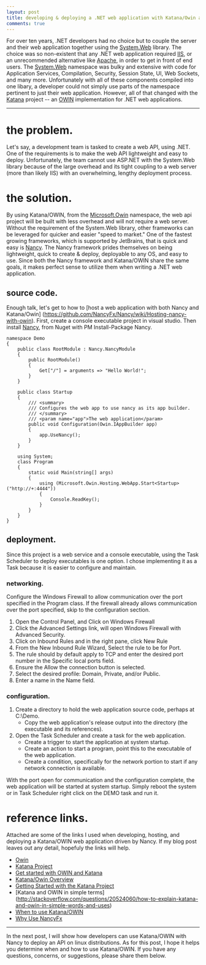 ```yaml
---
layout: post
title: developing & deploying a .NET web application with Katana/Owin and NancyFx for Windows.
comments: true
---
```


For over ten years, .NET developers had no choice but to couple the server and their web application together using the [System.Web](http://msdn.microsoft.com/en-us/library/system.web(v=vs.110).aspx) library.
The choice was so non-existent that any .NET web application required [IIS](http://www.iis.net/overview), or an unrecommended alternative like [Apache](http://forums.asp.net/t/1058501.aspx?Do+we+need+IIS+to+run+the+web+application), in order to get in front of end users.
The [System.Web](http://msdn.microsoft.com/en-us/library/system.web(v=vs.110).aspx) namespace was bulky and extensive with code for Application Services, Compilation, Security, Session State, UI, Web Sockets, and many more.
Unfortunately with all of these components compiled into one libary, a developer could not simply use parts of the namespace pertinent to just their web application.
However, all of that changed with the [Katana](http://katanaproject.codeplex.com/) project -- an [OWIN](http://owin.org) implementation for .NET web applications.

-----

# the problem.
Let's say, a development team is tasked to create a web API, using .NET.
One of the requirements is to make the web API lightweight and easy to deploy.
Unfortunately, the team cannot use ASP.NET with the System.Web library because of the large overhead and its tight coupling to a web server (more than likely IIS) with an overwhelming, lengthy deployment process.

# the solution.
By using Katana/OWIN, from the [Microsoft.Owin](http://msdn.microsoft.com/en-us/library/microsoft.owin(v=vs.113).aspx) namespace, the web api project will be built with less overhead and will not require a web server.
Without the requirement of the System.Web library, other frameworks can be leveraged for quicker and easier "speed to market."
One of the fastest growing frameworks, which is supported by JetBrains, that is quick and easy is [Nancy](http://nancyfx.org/).
The Nancy framework prides themselves on being lightweight, quick to create & deploy, deployable to any OS, and easy to use.
Since both the Nancy framework and Katana/OWIN share the same goals, it makes perfect sense to utilize them when writing a .NET web application.

## source code.
Enough talk, let's get to how to [host a web application with both Nancy and Katana/Owin] (https://github.com/NancyFx/Nancy/wiki/Hosting-nancy-with-owin).
First, create a console executable project in visual studio.
Then install [Nancy](http://nancyfx.org), from Nuget with PM Install-Package Nancy.
	
	namespace Demo
	{
		public class RootModule : Nancy.NancyModule
		{
			public RootModule()
			{
				Get["/"] = arguments => "Hello World!";
			}
		}
		
		public class Startup
		{
			/// <summary>
			/// Configures the web app to use nancy as its app builder.
			/// </summary>
			/// <param name="app">The web application</param>
			public void Configuration(Owin.IAppBuilder app)
			{
				app.UseNancy();
			}
		}
		
		using System;	
		class Program
		{
			static void Main(string[] args)
			{
				using (Microsoft.Owin.Hosting.WebApp.Start<Startup>("http://+:4444"))
				{
					Console.ReadKey();                
				}
			}
		}
	}


## deployment.
Since this project is a web service and a console executable, using the Task Scheduler to deploy executables is one option.
I chose implementing it as a Task because it is easier to configure and maintain.

### networking.
Configure the Windows Firewall to allow communication over the port specified in the Program class.
If the firewall already allows communication over the port specified, skip to the configuration section.

1. Open the Control Panel, and Click on Windows Firewall
2. Click the Advanced Settings link, will open Windows Firewall with Advanced Security.
3. Click on Inbound Rules and in the right pane, click New Rule
4. From the New Inbound Rule Wizard, Select the rule to be for Port.
5. The rule should by default apply to TCP and enter the desired port number in the Specific local ports field.
6. Ensure the Allow the connection button is selected.
7. Select the desired profile: Domain, Private, and/or Public.
8. Enter a name in the Name field.

### configuration.
1. Create a directory to hold the web application source code, perhaps at C:\Demo.
	* Copy the web application's release output into the directory (the executable and its references).
2. Open the Task Scheduler and create a task for the web application.
	* Create a trigger to start the application at system startup.
	* Create an action to start a program, point this to the executable of the web application.
	* Create a condition, specifically for the network portion to start if any network connection is available.

With the port open for communication and the configuration complete, the web application will be started at system startup.
Simply reboot the system or in Task Scheduler right click on the DEMO task and run it.

# reference links.
Attached are some of the links I used when developing, hosting, and deploying a Katana/OWIN web application driven by Nancy.
If my blog post leaves out any detail, hopefuly the links will help.

* [Owin](http://owin.org/)
* [Katana Project](http://katanaproject.codeplex.com/)
* [Get started with OWIN and Katana](http://www.asp.net/aspnet/overview/owin-and-katana/getting-started-with-owin-and-katana)
* [Katana/Owin Overview](http://www.asp.net/aspnet/overview/owin-and-katana)
* [Getting Started with the Katana Project](http://msdn.microsoft.com/en-us/magazine/dn451439.aspx)
* [Katana and OWIN in simple terms] (http://stackoverflow.com/questions/20524060/how-to-explain-katana-and-owin-in-simple-words-and-uses)
* [When to use Katana/OWIN](http://stackoverflow.com/questions/21308585/when-should-i-use-owin-katana)
* [Why Use NancyFx](http://blog.jonathanchannon.com/2012/12/19/why-use-nancyfx/)

-----

In the next post, I will show how developers can use Katana/OWIN with Nancy to deploy an API on linux distributions.
As for this post, I hope it helps you determine when and how to use Katana/OWIN. 
If you have any questions, concerns, or suggestions, please share them below.